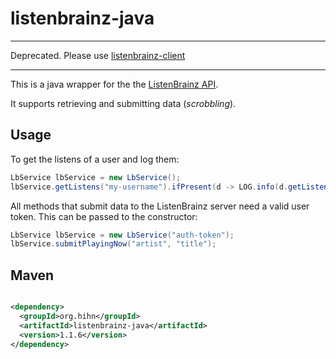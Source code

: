 # listenbrainz-java

---

Deprecated. Please use [listenbrainz-client](https://github.com/rain0r/listenbrainz-client)

---

This is a java wrapper for the the [ListenBrainz API](https://listenbrainz.readthedocs.io/en/latest/).

It supports retrieving and submitting data (_scrobbling_).

## Usage

To get the listens of a user and log them:

```java
LbService lbService = new LbService();
lbService.getListens("my-username").ifPresent(d -> LOG.info(d.getListens()));
```

All methods that submit data to the ListenBrainz server need a valid user token.
This can be passed to the constructor:


```java
LbService lbService = new LbService("auth-token");
lbService.submitPlayingNow("artist", "title");
```


## Maven

```xml

<dependency>
  <groupId>org.hihn</groupId>
  <artifactId>listenbrainz-java</artifactId>
  <version>1.1.6</version>
</dependency>
```

